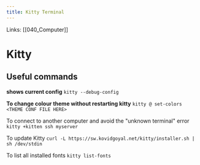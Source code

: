 ```yaml
---
title: Kitty Terminal 
---
```

Links: [[040_Computer]]

# Kitty

## Useful commands
**shows current config**
`kitty --debug-config` 

**To change colour theme without restarting kitty**
`kitty @ set-colors <THEME CONF FILE HERE>`

To connect to another computer and avoid the "unknown terminal" error
`kitty +kitten ssh myserver`

To update Kitty
`curl -L https://sw.kovidgoyal.net/kitty/installer.sh | sh /dev/stdin`

To list all installed fonts 
`kitty list-fonts`
